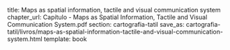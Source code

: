 title: Maps as spatial information, tactile and visual communication system
chapter_url: Capítulo - Maps as Spatial Information, Tactile and Visual Communication System.pdf
section: cartografia-tatil
save_as: cartografia-tatil/livros/maps-as-spatial-information-tactile-and-visual-communication-system.html
template: book
